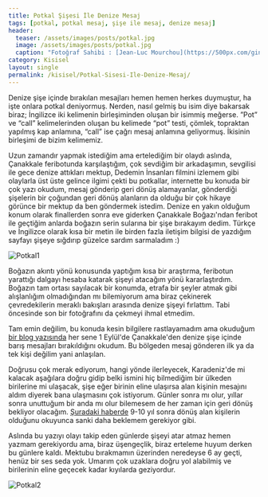 ```yaml
---
title: Potkal Şişesi İle Denize Mesaj
tags: [potkal, potkal mesaj, şişe ile mesaj, denize mesaj]
header:
  teaser: /assets/images/posts/potkal.jpg
  image: /assets/images/posts/potkal.jpg
  caption: "Fotoğraf Sahibi : [Jean-Luc Mourchou](https://500px.com/ginlook)"
category: Kisisel
layout: single
permalink: /kisisel/Potkal-Sisesi-Ile-Denize-Mesaj/
---
```

Denize şişe içinde bırakılan mesajları hemen hemen herkes duymuştur, ha işte onlara potkal deniyormuş. Nerden, nasıl gelmiş bu isim diye bakarsak biraz;
İngilizce iki kelimenin birleşiminden oluşan bir isimmiş meğerse. ”Pot” ve “call” kelimelerinden oluşan bu kelimede “pot” testi, çömlek, topraktan yapılmış kap anlamına, “call” ise çağrı mesaj anlamına geliyormuş. İkisinin birleşimi de bizim kelimemiz.

Uzun zamandır yapmak istediğim ama ertelediğim bir olaydı aslında, Çanakkale feribotunda karşılaştığım, çok sevdiğim bir arkadaşımın, sevgilisi ile gece denize attıkları mektup, Dedemin İnsanları filmini izlemem gibi olaylarla üst üste gelince ilgimi çekti bu potkallar, internette bu konuda bir çok yazı okudum, mesaj gönderip geri dönüş alamayanlar, gönderdiği şişelerin bir çoğundan geri dönüş alanların da olduğu bir çok hikaye görünce bir mektup da ben göndermek istedim. Denize en yakın olduğum konum olarak finallerden sonra eve giderken Çanakkale Boğazı'ndan feribot ile geçtiğim anlarda boğazın serin sularına bir şişe bırakayım dedim. Türkçe ve İngilizce olarak kısa bir metin ile birden fazla iletişim bilgisi de yazdığım sayfayı şişeye sığdırıp güzelce sardım sarmaladım :)

![Potkal1](https://hakanterman.com/assets/images/posts/yazi/potkal1.jpg)

Boğazın akıntı yönü konusunda yaptığım kısa bir araştırma, feribotun yarattığı dalgayı hesaba katarak şişeyi atacağım yönü kararlaştırdım. Boğazın tam ortası sayılacak bir konumda, etrafa bir şeyler atmak gibi alışlanlığım olmadığından mı bilemiyorum ama biraz çekinerek çevredekilerin meraklı bakışları arasında denize şişeyi fırlattım. Tabi öncesinde son bir fotoğrafını da çekmeyi ihmal etmedim.

Tam emin değilim, bu konuda kesin bilgilere rastlayamadım ama okuduğum [bir blog yazısında](http://gencdergisi.com/3308-bkz--potkal.html) her sene 1 Eylül'de Çanakkale'den denize şişe içinde barış mesajları bırakıldığını okudum. Bu bölgeden mesaj gönderen ilk ya da tek kişi değilim yani anlaşılan.

Doğrusu çok merak ediyorum, hangi yönde ilerleyecek, Karadeniz'de mi kalacak aşağılara doğru gidip belki ismini hiç bilmediğim bir ülkeden birilerine mi ulaşacak, şişe eğer birinin eline ulaşırsa alan kişinin mesajını aldım diyerek bana ulaşmasını çok istiyorum. Günler sonra mı olur, yıllar sonra unuttuğum bir anda mı olur bilemesem de her zaman için geri dönüş bekliyor olacağım. [Şuradaki haberde](https://odatv.com/denize-biraktigi-mektubuna-yillar-sonra-cevap-aldi-12111956.html)
9-10 yıl sonra dönüş alan kişilerin olduğunu okuyunca sanki daha beklemem gerekiyor gibi.

Aslında bu yazıyı olayı takip eden günlerde şişeyi atar atmaz hemen yazmam gerekiyordu ama, biraz üşengeçlik, biraz erteleme huyum derken bu günlere kaldı. Mektubu bırakmamın üzerinden neredeyse 6 ay geçti, henüz bir ses seda yok. Umarım çok uzaklara doğru yol alabilmiş ve birilerinin eline geçecek kadar kıyılarda geziyordur.

![Potkal2](https://hakanterman.com/assets/images/posts/yazi/potkal2.jpg)
